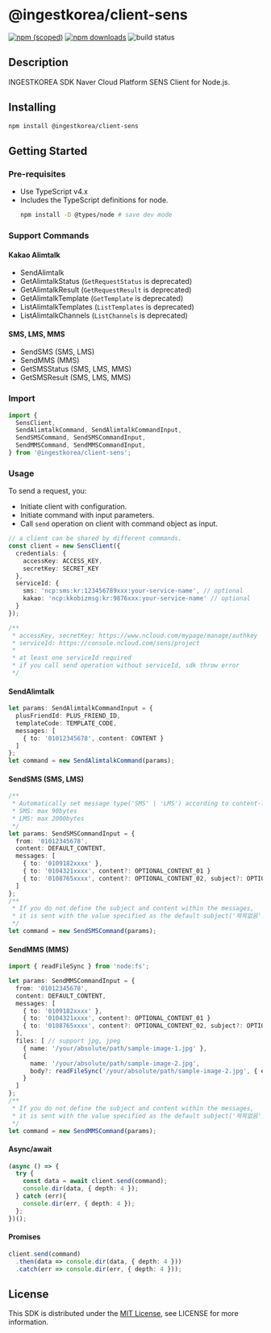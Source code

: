 # @ingestkorea/client-sens

[![npm (scoped)](https://img.shields.io/npm/v/@ingestkorea/client-sens?style=flat-square)](https://www.npmjs.com/package/@ingestkorea/client-sens)
[![npm downloads](https://img.shields.io/npm/dm/@ingestkorea/client-sens?style=flat-square)](https://www.npmjs.com/package/@ingestkorea/client-sens)
![build status](https://codebuild.ap-northeast-2.amazonaws.com/badges?uuid=eyJlbmNyeXB0ZWREYXRhIjoiOTYrKzNDRklOaWJxS2ZoTkZvY05TU2VGVFdxWFlSWE9DZXJTYVBlbCtwc0J5YTcvdUFKRjlSc1RDTHNDV1J4YnhxMmRLaFdIakpSVWN3QzBHQXp0KzdRPSIsIml2UGFyYW1ldGVyU3BlYyI6IjQ1dUtTMlE1UWhmWmFTRGsiLCJtYXRlcmlhbFNldFNlcmlhbCI6MX0%3D&branch=main)

## Description
INGESTKOREA SDK Naver Cloud Platform SENS Client for Node.js.

## Installing
```sh
npm install @ingestkorea/client-sens
```

## Getting Started

### Pre-requisites
+ Use TypeScript v4.x
+ Includes the TypeScript definitions for node.
  ```sh
  npm install -D @types/node # save dev mode
  ```

### Support Commands

#### Kakao Alimtalk
+ SendAlimtalk
+ GetAlimtalkStatus (`GetRequestStatus` is deprecated)
+ GetAlimtalkResult (`GetRequestResult` is deprecated)
+ GetAlimtalkTemplate (`GetTemplate` is deprecated)
+ ListAlimtalkTemplates (`ListTemplates` is deprecated)
+ ListAlimtalkChannels (`ListChannels` is deprecated)

#### SMS, LMS, MMS
+ SendSMS (SMS, LMS)
+ SendMMS (MMS)
+ GetSMSStatus (SMS, LMS, MMS)
+ GetSMSResult (SMS, LMS, MMS)

### Import
```ts
import {
  SensClient,
  SendAlimtalkCommand, SendAlimtalkCommandInput,
  SendSMSCommand, SendSMSCommandInput,
  SendMMSCommand, SendMMSCommandInput,
} from '@ingestkorea/client-sens';
```

### Usage
To send a request, you:
+ Initiate client with configuration.
+ Initiate command with input parameters.
+ Call `send` operation on client with command object as input.

```ts
// a client can be shared by different commands.
const client = new SensClient({
  credentials: {
    accessKey: ACCESS_KEY,
    secretKey: SECRET_KEY
  },
  serviceId: {
    sms: 'ncp:sms:kr:123456789xxx:your-service-name', // optional
    kakao: 'ncp:kkobizmsg:kr:9876xxx:your-service-name' // optional
  }
});

/**
 * accessKey, secretKey: https://www.ncloud.com/mypage/manage/authkey
 * serviceId: https://console.ncloud.com/sens/project
 * 
 * at least one serviceId required
 * if you call send operation without serviceId, sdk throw error
 */
```

#### SendAlimtalk
```ts
let params: SendAlimtalkCommandInput = {
  plusFriendId: PLUS_FRIEND_ID,
  templateCode: TEMPLATE_CODE,
  messages: [
    { to: '01012345678', content: CONTENT }
  ]
};
let command = new SendAlimtalkCommand(params);
```

#### SendSMS (SMS, LMS)
```ts
/**
 * Automatically set message type('SMS' | 'LMS') according to content-length(euc-kr)
 * SMS: max 90bytes
 * LMS: max 2000bytes
 */
let params: SendSMSCommandInput = {
  from: '01012345678',
  content: DEFAULT_CONTENT,
  messages: [
    { to: '0109182xxxx' },
    { to: '0104321xxxx', content?: OPTIONAL_CONTENT_01 }
    { to: '0108765xxxx', content?: OPTIONAL_CONTENT_02, subject?: OPTIONAL_SUBJECT_01 },
  ]
};
/** 
 * If you do not define the subject and content within the messages, 
 * it is sent with the value specified as the default subject('제목없음') and content.
 */
let command = new SendSMSCommand(params);
```

#### SendMMS (MMS)
```ts
import { readFileSync } from 'node:fs';

let params: SendMMSCommandInput = {
  from: '01012345678',
  content: DEFAULT_CONTENT,
  messages: [
    { to: '0109182xxxx' },
    { to: '0104321xxxx', content?: OPTIONAL_CONTENT_01 }
    { to: '0108765xxxx', content?: OPTIONAL_CONTENT_02, subject?: OPTIONAL_SUBJECT_01 },
  ],
  files: [ // support jpg, jpeg
    { name: '/your/absolute/path/sample-image-1.jpg' },
    {
      name: '/your/absolute/path/sample-image-2.jpg', 
      body?: readFileSync('/your/absolute/path/sample-image-2.jpg', { encoding: 'base64' })
    }
  ]
};
/** 
 * If you do not define the subject and content within the messages, 
 * it is sent with the value specified as the default subject('제목없음') and content.
 */
let command = new SendMMSCommand(params);
```

#### Async/await
```ts
(async () => {
  try {
    const data = await client.send(command);
    console.dir(data, { depth: 4 });
  } catch (err){
    console.dir(err, { depth: 4 });
  };
})();
```

#### Promises
```ts
client.send(command)
  .then(data => console.dir(data, { depth: 4 }))
  .catch(err => console.dir(err, { depth: 4 }));
```

## License
This SDK is distributed under the [MIT License](https://opensource.org/licenses/MIT), see LICENSE for more information.